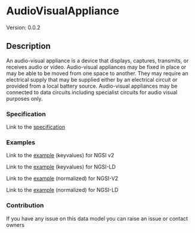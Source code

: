 # AudioVisualAppliance
Version: 0.0.2

## Description 

An audio-visual appliance is a device that displays, captures, transmits, or receives audio or video.  Audio-visual appliances may be fixed in place or may be able to be moved from one space to another. They may require an electrical supply that may be supplied either by an electrical circuit or provided from a local battery source. Audio-visual appliances may be connected to data circuits including specialist circuits for audio visual purposes only.
### Specification

Link to the [specification](https://github.com/smart-data-models/incubated/SAREF/s4bldg/AudioVisualAppliance/doc/spec.md)

### Examples

Link to the [example](https://github.com/smart-data-models/incubated/SAREF/s4bldg/AudioVisualAppliance/examples/example.json) (keyvalues) for NGSI v2

Link to the [example](https://github.com/smart-data-models/incubated/SAREF/s4bldg/AudioVisualAppliance/examples/example.jsonld) (keyvalues) for NGSI-LD

Link to the [example](https://github.com/smart-data-models/incubated/SAREF/s4bldg/AudioVisualAppliance/examples/example-normalized.json) (normalized) for NGSI-V2

Link to the [example](https://github.com/smart-data-models/incubated/SAREF/s4bldg/AudioVisualAppliance/examples/example-normalized.jsonld) (normalized) for NGSI-LD
### Contribution

 If you have any issue on this data model you can raise an issue or contact owners
